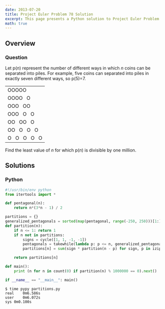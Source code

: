 ```yaml
---
date: 2013-07-20
title: Project Euler Problem 78 Solution
excerpt: This page presents a Python solution to Project Euler Problem 78.
math: true
---
```



## Overview


### Question

<p>Let p(<i>n</i>) represent the number of different ways in which <i>n</i> coins can be separated into piles. For example, five coins can separated into piles in exactly seven different ways, so p(5)=7.</p>
<div style="text-align:center;">
	<table cellspacing="0" cellpadding="10">
		<tbody><tr>
				<td>OOOOO</td>
			</tr>
			<tr>
				<td>OOOO&nbsp; &nbsp;O</td>
			</tr>
			<tr>
				<td>OOO&nbsp; &nbsp;OO</td>
			</tr>
			<tr>
				<td>OOO&nbsp; &nbsp;O&nbsp; &nbsp;O</td>
			</tr>
			<tr>
				<td>OO&nbsp; &nbsp;OO&nbsp; &nbsp;O</td>
			</tr>
			<tr>
				<td>OO&nbsp; &nbsp;O&nbsp; &nbsp;O&nbsp; &nbsp;O</td>
			</tr>
			<tr>
				<td>O&nbsp; &nbsp;O&nbsp; &nbsp;O&nbsp; &nbsp;O&nbsp; &nbsp;O</td>
			</tr>
	</tbody></table>
</div>
<p>Find the least value of <i>n</i> for which p(<i>n</i>) is divisible by one million.</p>







## Solutions

### Python

```python
#!/usr/bin/env python
from itertools import *

def pentagonal(n):
    return n*(3*n - 1) / 2

partitions = {}
generalized_pentagonals = sorted(map(pentagonal, range(-250, 250)))[1:]
def partition(n):
    if n <= 1: return 1
    if n not in partitions:
        signs = cycle([1, 1, -1, -1])
        pentagonals = takewhile(lambda p: p <= n, generalized_pentagonals)
        partitions[n] = sum(sign * partition(n - p) for sign, p in izip(signs, pentagonals))

    return partitions[n]

def main():
    print (n for n in count(0) if partition(n) % 1000000 == 0).next()

if __name__ == "__main__": main()
```


```
$ time pypy partitions.py
real	0m6.586s
user	0m6.072s
sys	0m0.100s
```


